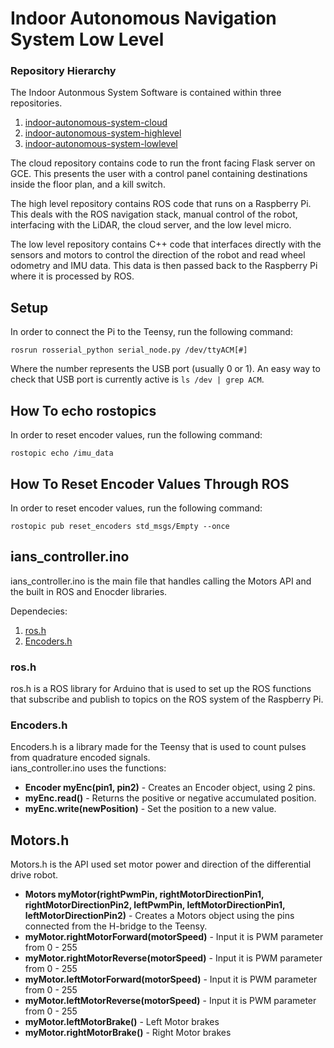 # Indoor Autonomous Navigation System Low Level

### Repository Hierarchy

The Indoor Autonmous System Software is contained within three repositories. 

1. [indoor-autonomous-system-cloud](https://github.com/thedch/indoor-autonomous-system-cloud)
1. [indoor-autonomous-system-highlevel](https://github.com/thedch/indoor-autonomous-system-highlevel)
1. [indoor-autonomous-system-lowlevel](https://github.com/thedch/indoor-autonomous-system-lowlevel)

The cloud repository contains code to run the front facing Flask server on GCE. This presents the user with a control panel containing destinations inside the floor plan, and a kill switch.

The high level repository contains ROS code that runs on a Raspberry Pi. This deals with the ROS navigation stack, manual control of the robot, interfacing with the LiDAR, the cloud server, and the low level micro. 

The low level repository contains C++ code that interfaces directly with the sensors and motors to control the direction of the robot and read wheel odometry and IMU data. This data is then passed back to the Raspberry Pi where it is processed by ROS. 

## Setup

In order to connect the Pi to the Teensy, run the following command:

```
rosrun rosserial_python serial_node.py /dev/ttyACM[#]
```

Where the number represents the USB port (usually 0 or 1). An easy way to check that USB port is currently active is `ls /dev | grep ACM`. 

## How To echo rostopics

In order to reset encoder values, run the following command:

```
rostopic echo /imu_data
```

## How To Reset Encoder Values Through ROS

In order to reset encoder values, run the following command:

```
rostopic pub reset_encoders std_msgs/Empty --once
```

## ians_controller.ino
ians_controller.ino is the main file that handles calling the Motors API and the built in ROS and Enocder libraries.

Dependecies:

1. [ros.h](http://wiki.ros.org/roslib)
1. [Encoders.h](https://github.com/PaulStoffregen/Encoder)

### ros.h
ros.h is a ROS library for Arduino that is used to set up the ROS functions that subscribe and publish to topics on the ROS system of the Raspberry Pi.


### Encoders.h
Encoders.h is a library made for the Teensy that is used to count pulses from quadrature encoded signals.  
ians_controller.ino uses the functions:

* **Encoder myEnc(pin1, pin2)** - Creates an Encoder object, using 2 pins. 
* **myEnc.read()** - Returns the positive or negative accumulated position.
* **myEnc.write(newPosition)** - Set the position to a new value.


## Motors.h
Motors.h is the API used set motor power and direction of the differential drive robot.

* **Motors myMotor(rightPwmPin, rightMotorDirectionPin1, rightMotorDirectionPin2, leftPwmPin, leftMotorDirectionPin1, leftMotorDirectionPin2)** - Creates a Motors object using the pins connected from the H-bridge to the Teensy.
* **myMotor.rightMotorForward(motorSpeed)** - Input it is PWM parameter from 0 - 255
* **myMotor.rightMotorReverse(motorSpeed)** - Input it is PWM parameter from 0 - 255
* **myMotor.leftMotorForward(motorSpeed)** - Input it is PWM parameter from 0 - 255
* **myMotor.leftMotorReverse(motorSpeed)** - Input it is PWM parameter from 0 - 255
* **myMotor.leftMotorBrake()** - Left Motor brakes
* **myMotor.rightMotorBrake()** - Right Motor brakes   
